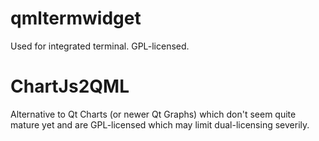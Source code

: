 # qmltermwidget
Used for integrated terminal. GPL-licensed.

# ChartJs2QML
Alternative to Qt Charts (or newer Qt Graphs) which don't seem quite mature yet and
are GPL-licensed which may limit dual-licensing severily.
